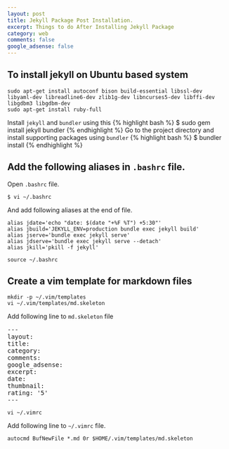 ```yaml
---
layout: post
title: Jekyll Package Post Installation.
excerpt: Things to do After Installing Jekyll Package
category: web
comments: false
google_adsense: false
---
```

## To install jekyll on Ubuntu based system
```
sudo apt-get install autoconf bison build-essential libssl-dev libyaml-dev libreadline6-dev zlib1g-dev libncurses5-dev libffi-dev libgdbm3 libgdbm-dev
sudo apt-get install ruby-full 
```
Install `jekyll` and `bundler` using this
{% highlight bash %}
$ sudo gem install jekyll bundler 
{% endhighlight %}
Go to the project directory and install supporting packages using `bundler`
{% highlight bash %}
$ bundler install 
{% endhighlight %}

## Add the following aliases in <code>.bashrc</code> file.
Open <code>.bashrc</code> file.
```
$ vi ~/.bashrc
```
And add following aliases at the end of file.
```
alias jdate='echo "date: $(date "+%F %T") +5:30"'
alias jbuild='JEKYLL_ENV=production bundle exec jekyll build'
alias jserve='bundle exec jekyll serve'
alias jdserve='bundle exec jekyll serve --detach'
alias jkill='pkill -f jekyll'
```
```
source ~/.bashrc
```
## Create a vim template for markdown files
```
mkdir -p ~/.vim/templates
vi ~/.vim/templates/md.skeleton
```
Add following line to `md.skeleton` file
<pre>---
layout:
title:
category:
comments:
google_adsense:
excerpt:
date:
thumbnail:
rating: '5'
---</pre>
```
vi ~/.vimrc
```
Add following line to `~/.vimrc` file.
```
autocmd BufNewFile *.md 0r $HOME/.vim/templates/md.skeleton
```
